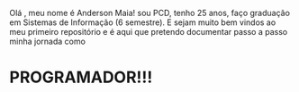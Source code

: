 Olá , meu nome é Anderson Maia!
sou PCD, tenho 25 anos, faço graduação em Sistemas de Informação (6 semestre).
E sejam muito bem vindos ao meu primeiro repositório e é aqui que pretendo documentar passo a passo minha jornada como <h1>PROGRAMADOR!!!</h1>
